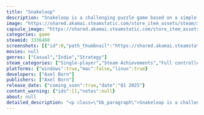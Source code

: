 ```yaml
---
title: "Snakeloop"
description: "Snakeloop is a challenging puzzle game based on a simple idea: What if you took classic Snake but inverted the goal and made it so you have to form a loop by eating your own tail."
image: "https://shared.akamai.steamstatic.com/store_item_assets/steam/apps/3336460/header.jpg?t=1731699404"
capsule_image: "https://shared.akamai.steamstatic.com/store_item_assets/steam/apps/3336460/d26b80085813a2c8d93353f5efb7af4ed6e2bbb8/capsule_231x87.jpg?t=1731699404"
categories: game
steamid: 3336460
screenshots: [{"id":0,"path_thumbnail":"https://shared.akamai.steamstatic.com/store_item_assets/steam/apps/3336460/ss_232879a66797c44ec34776f6ee0806a933721998.600x338.jpg?t=1731699404","path_full":"https://shared.akamai.steamstatic.com/store_item_assets/steam/apps/3336460/ss_232879a66797c44ec34776f6ee0806a933721998.1920x1080.jpg?t=1731699404"},{"id":1,"path_thumbnail":"https://shared.akamai.steamstatic.com/store_item_assets/steam/apps/3336460/ss_245d4cc0b9f5b8ca7fd621342fcaf61573ef5da7.600x338.jpg?t=1731699404","path_full":"https://shared.akamai.steamstatic.com/store_item_assets/steam/apps/3336460/ss_245d4cc0b9f5b8ca7fd621342fcaf61573ef5da7.1920x1080.jpg?t=1731699404"},{"id":2,"path_thumbnail":"https://shared.akamai.steamstatic.com/store_item_assets/steam/apps/3336460/ss_006adc77aedea459c2126a66891768112c1cbd71.600x338.jpg?t=1731699404","path_full":"https://shared.akamai.steamstatic.com/store_item_assets/steam/apps/3336460/ss_006adc77aedea459c2126a66891768112c1cbd71.1920x1080.jpg?t=1731699404"},{"id":3,"path_thumbnail":"https://shared.akamai.steamstatic.com/store_item_assets/steam/apps/3336460/ss_c17a0da6f7de297c48858beb6983b1347b42dd33.600x338.jpg?t=1731699404","path_full":"https://shared.akamai.steamstatic.com/store_item_assets/steam/apps/3336460/ss_c17a0da6f7de297c48858beb6983b1347b42dd33.1920x1080.jpg?t=1731699404"},{"id":4,"path_thumbnail":"https://shared.akamai.steamstatic.com/store_item_assets/steam/apps/3336460/ss_82d489185aeacee8a4765d3f34400f2674095a28.600x338.jpg?t=1731699404","path_full":"https://shared.akamai.steamstatic.com/store_item_assets/steam/apps/3336460/ss_82d489185aeacee8a4765d3f34400f2674095a28.1920x1080.jpg?t=1731699404"},{"id":5,"path_thumbnail":"https://shared.akamai.steamstatic.com/store_item_assets/steam/apps/3336460/ss_66d88de0ae47af496dddfea52c2a3281d615d3d6.600x338.jpg?t=1731699404","path_full":"https://shared.akamai.steamstatic.com/store_item_assets/steam/apps/3336460/ss_66d88de0ae47af496dddfea52c2a3281d615d3d6.1920x1080.jpg?t=1731699404"},{"id":6,"path_thumbnail":"https://shared.akamai.steamstatic.com/store_item_assets/steam/apps/3336460/ss_223d5cf3ce465a982faa344ffc02e91c0c9eb07b.600x338.jpg?t=1731699404","path_full":"https://shared.akamai.steamstatic.com/store_item_assets/steam/apps/3336460/ss_223d5cf3ce465a982faa344ffc02e91c0c9eb07b.1920x1080.jpg?t=1731699404"},{"id":7,"path_thumbnail":"https://shared.akamai.steamstatic.com/store_item_assets/steam/apps/3336460/ss_7e2d29ef1657ada34f77a9543efba458d6830bcc.600x338.jpg?t=1731699404","path_full":"https://shared.akamai.steamstatic.com/store_item_assets/steam/apps/3336460/ss_7e2d29ef1657ada34f77a9543efba458d6830bcc.1920x1080.jpg?t=1731699404"}]
movies: null
genres: ["Casual","Indie","Strategy"]
steam_categories: ["Single-player","Steam Achievements","Full controller support","Steam Workshop","Steam Cloud","Stats"]
platforms: {"windows":true,"mac":false,"linux":true}
developers: ["Axel Born"]
publishers: ["Axel Born"]
release_date: {"coming_soon":true,"date":"Q1 2025"}
content_warning: {"ids":[],"notes":null}
about: null
detailed_description: "<p class=\"bb_paragraph\">Snakeloop is a challenging puzzle game based on a simple idea: What if you took classic Snake but inverted the goal and made it so you have to form a loop by eating your own tail.</p><h2 class=\"bb_tag\">Features</h2><ul class=\"bb_ul\"><li><p class=\"bb_paragraph\">Over 60 hand-crafted levels</p></li><li><p class=\"bb_paragraph\">Multiple solutions to levels - Try to find the optimal solution</p></li><li><p class=\"bb_paragraph\">Several twists to the base puzzle mechanics</p></li><li><p class=\"bb_paragraph\">Create your own levels easily</p></li><li><p class=\"bb_paragraph\">Play community-made levels through the Steam Workshop</p></li></ul>"
---
```


